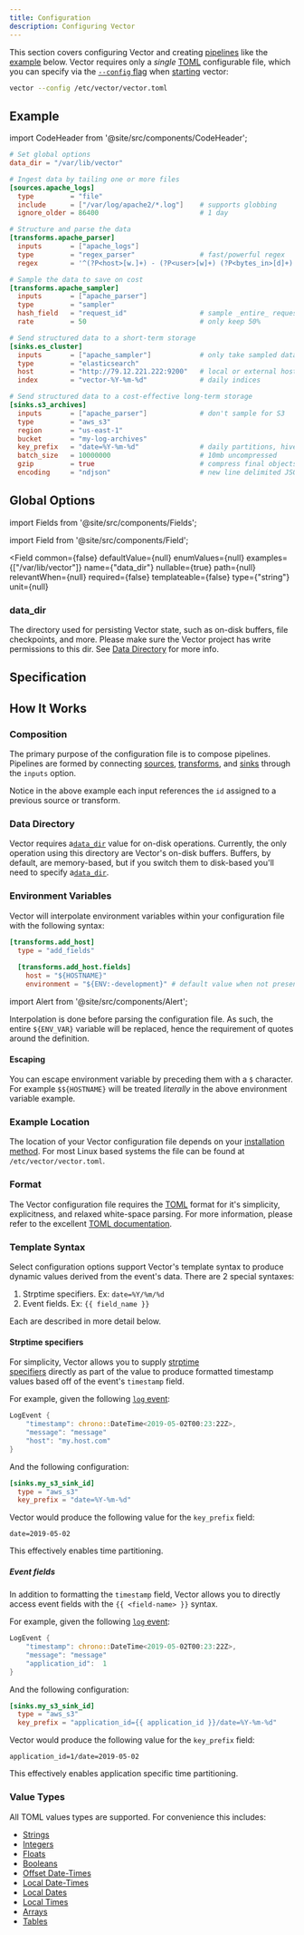 ```yaml
---
title: Configuration
description: Configuring Vector
---
```


This section covers configuring Vector and creating
[pipelines][docs.configuration#composition] like the [example](#example) below.
Vector requires only a _single_ [TOML][urls.toml] configurable file, which you
can specify via the [`--config` flag][docs.process-management#flags] when
[starting][docs.process-management#starting] vector:

```bash
vector --config /etc/vector/vector.toml
```

## Example

import CodeHeader from '@site/src/components/CodeHeader';

<CodeHeader fileName="vector.toml" />

```toml
# Set global options
data_dir = "/var/lib/vector"

# Ingest data by tailing one or more files
[sources.apache_logs]
  type         = "file"
  include      = ["/var/log/apache2/*.log"]    # supports globbing
  ignore_older = 86400                         # 1 day

# Structure and parse the data
[transforms.apache_parser]
  inputs       = ["apache_logs"]
  type         = "regex_parser"                # fast/powerful regex
  regex        = '^(?P<host>[w.]+) - (?P<user>[w]+) (?P<bytes_in>[d]+) [(?P<timestamp>.*)] "(?P<method>[w]+) (?P<path>.*)" (?P<status>[d]+) (?P<bytes_out>[d]+)$'

# Sample the data to save on cost
[transforms.apache_sampler]
  inputs       = ["apache_parser"]
  type         = "sampler"
  hash_field   = "request_id"                  # sample _entire_ requests
  rate         = 50                            # only keep 50%

# Send structured data to a short-term storage
[sinks.es_cluster]
  inputs       = ["apache_sampler"]            # only take sampled data
  type         = "elasticsearch"
  host         = "http://79.12.221.222:9200"   # local or external host
  index        = "vector-%Y-%m-%d"             # daily indices

# Send structured data to a cost-effective long-term storage
[sinks.s3_archives]
  inputs       = ["apache_parser"]             # don't sample for S3
  type         = "aws_s3"
  region       = "us-east-1"
  bucket       = "my-log-archives"
  key_prefix   = "date=%Y-%m-%d"               # daily partitions, hive friendly format
  batch_size   = 10000000                      # 10mb uncompressed
  gzip         = true                          # compress final objects
  encoding     = "ndjson"                      # new line delimited JSON
```

## Global Options

import Fields from '@site/src/components/Fields';

import Field from '@site/src/components/Field';

<Fields filters={true}>


<Field
  common={false}
  defaultValue={null}
  enumValues={null}
  examples={["/var/lib/vector"]}
  name={"data_dir"}
  nullable={true}
  path={null}
  relevantWhen={null}
  required={false}
  templateable={false}
  type={"string"}
  unit={null}
  >

### data_dir

The directory used for persisting Vector state, such as on-disk buffers, file checkpoints, and more. Please make sure the Vector project has write permissions to this dir. See [Data Directory](#data-directory) for more info.


</Field>


</Fields>

## Specification



## How It Works

### Composition

The primary purpose of the configuration file is to compose pipelines. Pipelines
are formed by connecting [sources][docs.sources], [transforms][docs.transforms],
and [sinks][docs.sinks] through the `inputs` option.

Notice in the above example each input references the `id` assigned to a
previous source or transform.

### Data Directory

Vector requires a[`data_dir`](#data_dir) value for on-disk operations. Currently, the only
operation using this directory are Vector's on-disk buffers. Buffers, by
default, are memory-based, but if you switch them to disk-based you'll need to
specify a[`data_dir`](#data_dir).

### Environment Variables

Vector will interpolate environment variables within your configuration file
with the following syntax:

<CodeHeader fileName="vector.toml" />

```toml
[transforms.add_host]
  type = "add_fields"
    
  [transforms.add_host.fields]
    host = "${HOSTNAME}"
    environment = "${ENV:-development}" # default value when not present
```

import Alert from '@site/src/components/Alert';

<Alert type="info">

Interpolation is done before parsing the configuration file. As such, the
entire `${ENV_VAR}` variable will be replaced, hence the requirement of
quotes around the definition.

</Alert>

#### Escaping

You can escape environment variable by preceding them with a `$` character. For
example `$${HOSTNAME}` will be treated _literally_ in the above environment
variable example.

### Example Location

The location of your Vector configuration file depends on your [installation
method][docs.installation]. For most Linux based systems the file can be
found at `/etc/vector/vector.toml`.

### Format

The Vector configuration file requires the [TOML][urls.toml] format for it's
simplicity, explicitness, and relaxed white-space parsing. For more information,
please refer to the excellent [TOML documentation][urls.toml].

### Template Syntax

Select configuration options support Vector's template syntax to produce
dynamic values derived from the event's data. There are 2 special syntaxes:

1. Strptime specifiers. Ex: `date=%Y/%m/%d`
2. Event fields. Ex: `{{ field_name }}`

Each are described in more detail below.

#### Strptime specifiers

For simplicity, Vector allows you to supply [strptime \
specifiers][urls.strptime_specifiers] directly as part of the value to produce
formatted timestamp values based off of the event's `timestamp` field.

For example, given the following [`log` event][docs.data-model.log]:

```rust
LogEvent {
    "timestamp": chrono::DateTime<2019-05-02T00:23:22Z>,
    "message": "message"
    "host": "my.host.com"
}
```

And the following configuration:

<CodeHeader fileName="vector.toml" />

```toml
[sinks.my_s3_sink_id]
  type = "aws_s3"
  key_prefix = "date=%Y-%m-%d"
```

Vector would produce the following value for the `key_prefix` field:

```
date=2019-05-02
```

This effectively enables time partitioning.

##### Event fields

In addition to formatting the `timestamp` field, Vector allows you to directly
access event fields with the `{{ <field-name> }}` syntax.

For example, given the following [`log` event][docs.data-model.log]:

```rust
LogEvent {
    "timestamp": chrono::DateTime<2019-05-02T00:23:22Z>,
    "message": "message"
    "application_id":  1
}
```

And the following configuration:

<CodeHeader fileName="vector.toml" />

```toml
[sinks.my_s3_sink_id]
  type = "aws_s3"
  key_prefix = "application_id={{ application_id }}/date=%Y-%m-%d"
```

Vector would produce the following value for the `key_prefix` field:

```
application_id=1/date=2019-05-02
```

This effectively enables application specific time partitioning.

### Value Types

All TOML values types are supported. For convenience this includes:

* [Strings](https://github.com/toml-lang/toml#string)
* [Integers](https://github.com/toml-lang/toml#integer)
* [Floats](https://github.com/toml-lang/toml#float)
* [Booleans](https://github.com/toml-lang/toml#boolean)
* [Offset Date-Times](https://github.com/toml-lang/toml#offset-date-time)
* [Local Date-Times](https://github.com/toml-lang/toml#local-date-time)
* [Local Dates](https://github.com/toml-lang/toml#local-date)
* [Local Times](https://github.com/toml-lang/toml#local-time)
* [Arrays](https://github.com/toml-lang/toml#array)
* [Tables](https://github.com/toml-lang/toml#table)


[docs.configuration#composition]: /docs/setup/configuration#composition
[docs.data-model.log]: /docs/about/data-model/log
[docs.installation]: /docs/setup/installation
[docs.process-management#flags]: /docs/administration/process-management#flags
[docs.process-management#starting]: /docs/administration/process-management#starting
[docs.sinks]: /docs/components/sinks
[docs.sources]: /docs/components/sources
[docs.transforms]: /docs/components/transforms
[urls.strptime_specifiers]: https://docs.rs/chrono/0.3.1/chrono/format/strftime/index.html
[urls.toml]: https://github.com/toml-lang/toml
